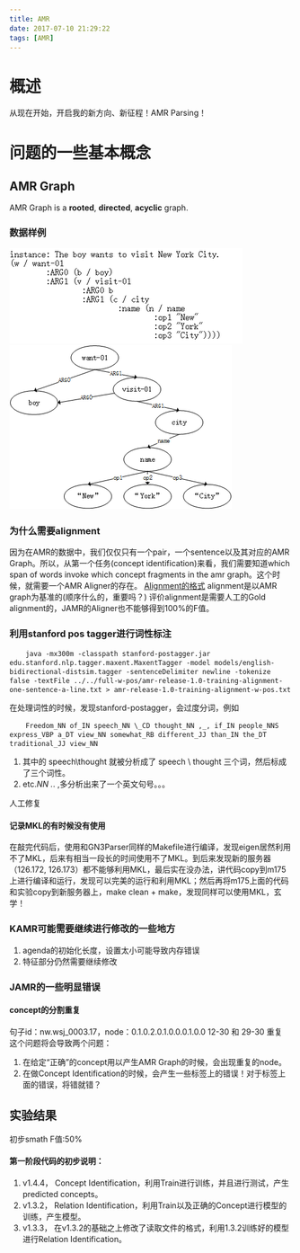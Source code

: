 ```yaml
---
title: AMR
date: 2017-07-10 21:29:22
tags: [AMR]
---
```

# 概述
从现在开始，开启我的新方向、新征程！AMR Parsing！
# 问题的一些基本概念
<!--more-->
## AMR Graph
AMR Graph is a __rooted__, __directed__, __acyclic__ graph.
### 数据样例
![amr data file](/images/amr/GraphStructureFile.png)
![amr graph](/images/amr/sample.bmp)
### 为什么需要alignment
因为在AMR的数据中，我们仅仅只有一个pair，一个sentence以及其对应的AMR Graph。所以，从第一个任务(concept identification)来看，我们需要知道which span of words invoke which concept fragments in the amr graph。这个时候，就需要一个AMR Aligner的存在。
[Alignment的格式](https://github.com/jflanigan/jamr/blob/Semeval-2016/docs/Alignment_Format.md)
alignment是以AMR graph为基准的(顺序什么的，重要吗？)
评价alignment是需要人工的Gold alignment的，JAMR的Aligner也不能够得到100%的F值。
### 利用stanford pos tagger进行词性标注
```
    java -mx300m -classpath stanford-postagger.jar edu.stanford.nlp.tagger.maxent.MaxentTagger -model models/english-bidirectional-distsim.tagger -sentenceDelimiter newline -tokenize false -textFile ../../full-w-pos/amr-release-1.0-training-alignment-one-sentence-a-line.txt > amr-release-1.0-training-alignment-w-pos.txt
```
在处理词性的时候，发现stanford-postagger，会过度分词，例如
```
    Freedom_NN of_IN speech_NN \_CD thought_NN ,_, if_IN people_NNS express_VBP a_DT view_NN somewhat_RB different_JJ than_IN the_DT traditional_JJ view_NN
```
1. 其中的 speech\thought 就被分析成了 speech \ thought 三个词，然后标成了三个词性。
2. etc._NN ._. ,多分析出来了一个英文句号。。。

人工修复
#### 记录MKL的有时候没有使用
在敲完代码后，使用和GN3Parser同样的Makefile进行编译，发现eigen居然利用不了MKL，后来有相当一段长的时间使用不了MKL。到后来发现新的服务器（126.172, 126.173）都不能够利用MKL，最后实在没办法，讲代码copy到m175上进行编译和运行，发现可以完美的运行和利用MKL；然后再将m175上面的代码和实验copy到新服务器上，make clean + make，发现同样可以使用MKL，玄学！
### KAMR可能需要继续进行修改的一些地方
1. agenda的初始化长度，设置太小可能导致内存错误
2. 特征部分仍然需要继续修改

### JAMR的一些明显错误
#### concept的分割重复
句子id：nw.wsj_0003.17，node：0.1.0.2.0.1.0.0.0.1.0.0
12-30 和 29-30 重复
这个问题将会导致两个问题：
1. 在给定“正确”的concept用以产生AMR Graph的时候，会出现重复的node。
2. 在做Concept Identification的时候，会产生一些标签上的错误！对于标签上面的错误，将错就错？

## 实验结果
初步smath F值:50%
#### 第一阶段代码的初步说明：
1. v1.4.4， Concept Identification，利用Train进行训练，并且进行测试，产生predicted concepts。
2. v1.3.2， Relation Identification，利用Train以及正确的Concept进行模型的训练，产生模型。
3. v1.3.3， 在v1.3.2的基础之上修改了读取文件的格式，利用1.3.2训练好的模型进行Relation Identification。
